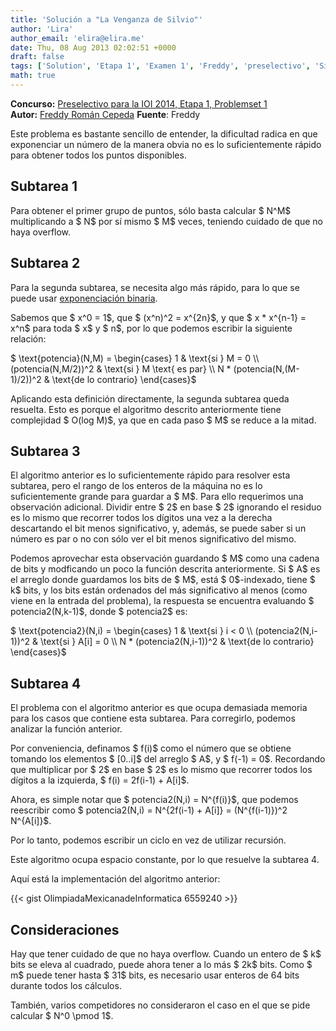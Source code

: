 ```yaml
---
title: 'Solución a "La Venganza de Silvio"'
author: 'Lira'
author_email: 'elira@elira.me'
date: Thu, 08 Aug 2013 02:02:51 +0000
draft: false
tags: ['Solution', 'Etapa 1', 'Examen 1', 'Freddy', 'preselectivo', 'Silvio', 'solución', 'Soluciones Preselectivo 2014']
math: true
---
```


**Concurso:** [Preselectivo para la IOI 2014, Etapa 1, Problemset 1](https://omegaup.com/arena/IOI2014E1P1#problems/VenganzaDeSilvio) **Autor:** [Freddy Román Cepeda](http://freddy.mx/) **Fuente**: Freddy

Este problema es bastante sencillo de entender, la dificultad radica en que exponenciar un número de la manera obvia no es lo suficientemente rápido para obtener todos los puntos disponibles.

Subtarea 1
----------

Para obtener el primer grupo de puntos, sólo basta calcular $ N^M$ multiplicando a $ N$ por sí mismo $ M$ veces, teniendo cuidado de que no haya overflow.

Subtarea 2
----------

Para la segunda subtarea, se necesita algo más rápido, para lo que se puede usar [exponenciación binaria](http://es.wikipedia.org/wiki/Exponenciación_binaria).

Sabemos que $ x^0 = 1$, que $ (x^n)^2 = x^{2n}$, y que $ x \* x^{n-1} = x^n$ para toda $ x$ y $ n$, por lo que podemos escribir la siguiente relación:

$ \\text{potencia}(N,M) = \\begin{cases} 1 & \\text{si } M = 0 \\\\ (potencia(N,M/2))^2 & \\text{si } M \\text{ es par} \\\\ N \* (potencia(N,(M-1)/2))^2 & \\text{de lo contrario} \\end{cases}$

Aplicando esta definición directamente, la segunda subtarea queda resuelta. Esto es porque el algoritmo descrito anteriormente tiene complejidad $ O(log M)$, ya que en cada paso $ M$ se reduce a la mitad.

Subtarea 3
----------

El algoritmo anterior es lo suficientemente rápido para resolver esta subtarea, pero el rango de los enteros de la máquina no es lo suficientemente grande para guardar a $ M$. Para ello requerimos una observación adicional. Dividir entre $ 2$ en base $ 2$ ignorando el residuo es lo mismo que recorrer todos los dígitos una vez a la derecha descartando el bit menos significativo, y, además, se puede saber si un número es par o no con sólo ver el bit menos significativo del mismo.

Podemos aprovechar esta observación guardando $ M$ como una cadena de bits y modficando un poco la función descrita anteriormente. Si $ A$ es el arreglo donde guardamos los bits de $ M$, está $ 0$-indexado, tiene $ k$ bits, y los bits están ordenados del más significativo al menos (como viene en la entrada del problema), la respuesta se encuentra evaluando $ potencia2(N,k-1)$, donde $ potencia2$ es:

$ \\text{potencia2}(N,i) = \\begin{cases} 1 & \\text{si } i < 0 \\\\ (potencia2(N,i-1))^2 & \\text{si } A\[i\] = 0 \\\\ N \* (potencia2(N,i-1))^2 & \\text{de lo contrario} \\end{cases}$

Subtarea 4
----------

El problema con el algoritmo anterior es que ocupa demasiada memoria para los casos que contiene esta subtarea. Para corregirlo, podemos analizar la función anterior.

Por conveniencia, definamos $ f(i)$ como el número que se obtiene tomando los elementos $ \[0..i\]$ del arreglo $ A$, y $ f(-1) = 0$. Recordando que multiplicar por $ 2$ en base $ 2$ es lo mismo que recorrer todos los dígitos a la izquierda, $ f(i) = 2f(i-1) + A\[i\]$.

Ahora, es simple notar que $ potencia2(N,i) = N^{f(i)}$, que podemos reescribir como $ potencia2(N,i) = N^{2f(i-1) + A\[i\]} = (N^{f(i-1)})^2 N^{A\[i\]}$.

Por lo tanto, podemos escribir un ciclo en vez de utilizar recursión.

Este algoritmo ocupa espacio constante, por lo que resuelve la subtarea 4.

Aquí está la implementación del algoritmo anterior:

{{< gist OlimpiadaMexicanadeInformatica 6559240 >}}

Consideraciones
---------------

Hay que tener cuidado de que no haya overflow. Cuando un entero de $ k$ bits se eleva al cuadrado, puede ahora tener a lo más $ 2k$ bits. Como $ m$ puede tener hasta $ 31$ bits, es necesario usar enteros de 64 bits durante todos los cálculos.

También, varios competidores no consideraron el caso en el que se pide calcular $ N^0 \\pmod 1$.